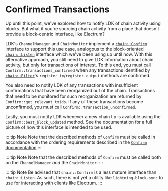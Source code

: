 # Confirmed Transactions

Up until this point, we've explored how to notify LDK of chain activity using
blocks. But what if you're sourcing chain activity from a place that doesn't
provide a block-centric interface, like Electrum?

LDK's `ChannelManager` and `ChainMonitor` implement a
[`chain::Confirm`](https://docs.rs/lightning/*/lightning/chain/trait.Confirm.html)
interface to support this use case, analogous to the block-oriented
[`chain::Listen`](https://docs.rs/lightning/*/lightning/chain/trait.Listen.html)
interface which we've been using up until now. With this alternative approach,
you still need to give LDK information about chain activity,
but only for transactions of interest. To this end, you must call
`Confirm::transactions_confirmed` when any transactions identified by 
[`chain::Filter`](https://docs.rs/lightning/*/lightning/chain/trait.Filter.html)'s
`register_tx`/`register_output` methods are confirmed.

You also need to notify LDK of any transactions with insufficient confirmations
that have been reorganized out of the chain. Transactions that need to be monitored for such
reorganization are returned by `Confirm::get_relevant_txids`. If any of these transactions become
unconfirmed, you must call `Confirm::transaction_unconfirmed`.

Lastly, you must notify LDK whenever a new chain tip is available using
the `Confirm::best_block_updated` method. See the documentation for a full
picture of how this interface is intended to be used.

::: tip Note
Note that the described methods of `Confirm` must be called in accordance with the ordering requirements
described in the [`Confirm` documentation](https://docs.rs/lightning/*/lightning/chain/trait.Confirm.html#order)
:::

::: tip Note
Note that the described methods of `Confirm` must be called both on the
`ChannelManager` *and* the `ChainMonitor`.
:::

::: tip Note
Be advised that `chain::Confirm` is a less mature interface than
`chain::Listen`. As such, there is not yet a utility like
`lightning-block-sync` to use for interacting with clients like Electrum.
:::
